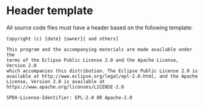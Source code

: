 # Header template

All source code files must have a header based on the following template:

    Copyright (c) {date} {owner}[ and others]
    
    This program and the accompanying materials are made available under the
    terms of the Eclipse Public License 2.0 and the Apache License, Version 2.0
    which accompanies this distribution. The Eclipse Public License 2.0 is
    available at http://www.eclipse.org/legal/epl-2.0.html, and the Apache
    License, Version 2.0 is available at
    https://www.apache.org/licenses/LICENSE-2.0
    
    SPDX-License-Identifier: EPL-2.0 OR Apache-2.0
